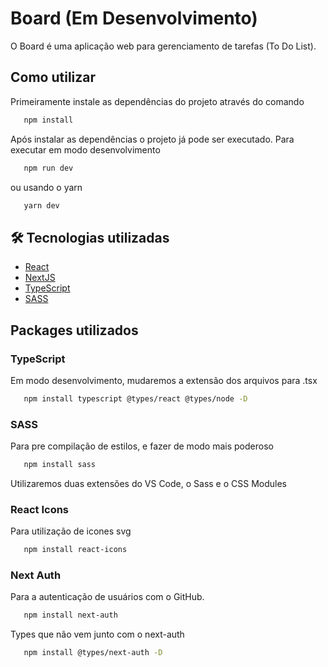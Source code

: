 # Board (Em Desenvolvimento)

O Board é uma aplicação web para gerenciamento de tarefas (To Do List).

## Como utilizar

   Primeiramente instale as dependências do projeto através do comando

   ```bash
      npm install
   ```

   Após instalar as dependências o projeto já pode ser executado. Para executar em modo desenvolvimento

   ```bash
      npm run dev
   ```
   ou usando o yarn
   ```bash
      yarn dev
   ```

## 🛠 Tecnologias utilizadas

- [React](https://pt-br.reactjs.org/)
- [NextJS](https://nextjs.org/)
- [TypeScript](https://www.typescriptlang.org/)
- [SASS](https://sass-lang.com/)

##  Packages utilizados

### TypeScript
   Em modo desenvolvimento, mudaremos a extensão dos arquivos para .tsx

   ```bash
      npm install typescript @types/react @types/node -D
   ```

### SASS
   Para pre compilação de estilos, e fazer de modo mais poderoso

   ```bash
      npm install sass
   ```

   Utilizaremos duas extensões do VS Code, o Sass e o CSS Modules

### React Icons
   Para utilização de icones svg

   ```bash
      npm install react-icons
   ```

### Next Auth
   Para a autenticação de usuários com o GitHub.

   ```bash
      npm install next-auth
   ```

   Types que não vem junto com o next-auth

   ```bash
      npm install @types/next-auth -D
   ```